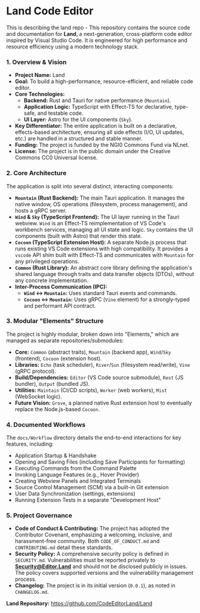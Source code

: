 # Land Code Editor

This is describing the land repo - This repository contains the source code and documentation for **Land**, a next-generation, cross-platform code editor inspired by Visual Studio Code. It is engineered for high performance and resource efficiency using a modern technology stack.

### 1. Overview & Vision

*   **Project Name:** Land
*   **Goal:** To build a high-performance, resource-efficient, and reliable code editor.
*   **Core Technologies:**
    *   **Backend:** Rust and Tauri for native performance (`Mountain`).
    *   **Application Logic:** TypeScript with Effect-TS for declarative, type-safe, and testable code.
    *   **UI Layer:** Astro for the UI components (`Sky`).
*   **Key Differentiator:** The entire application is built on a declarative, effects-based architecture, ensuring all side effects (I/O, UI updates, etc.) are handled in a structured and stable manner.
*   **Funding:** The project is funded by the NGI0 Commons Fund via NLnet.
*   **License:** The project is in the public domain under the Creative Commons CC0 Universal license.

### 2. Core Architecture

The application is split into several distinct, interacting components:

*   **`Mountain` (Rust Backend):** The main Tauri application. It manages the native window, OS operations (filesystem, process management), and hosts a gRPC server.
*   **`Wind` & `Sky` (TypeScript Frontend):** The UI layer running in the Tauri webview. `Wind` is an Effect-TS reimplementation of VS Code's workbench services, managing all UI state and logic. `Sky` contains the UI components (built with Astro) that render this state.
*   **`Cocoon` (TypeScript Extension Host):** A separate Node.js process that runs existing VS Code extensions with high compatibility. It provides a `vscode` API shim built with Effect-TS and communicates with `Mountain` for any privileged operations.
*   **`Common` (Rust Library):** An abstract core library defining the application's shared language through traits and data transfer objects (DTOs), without any concrete implementation.
*   **Inter-Process Communication (IPC):**
    *   **`Wind` <-> `Mountain`:** Uses standard Tauri events and commands.
    *   **`Cocoon` <-> `Mountain`:** Uses gRPC (`Vine` element) for a strongly-typed and performant API contract.

### 3. Modular "Elements" Structure

The project is highly modular, broken down into "Elements," which are managed as separate repositories/submodules:

*   **Core:** `Common` (abstract traits), `Mountain` (backend app), `Wind`/`Sky` (frontend), `Cocoon` (extension host).
*   **Libraries:** `Echo` (task scheduler), `River`/`Sun` (filesystem read/write), `Vine` (gRPC protocol).
*   **Build/Dependencies:** `Editor` (VS Code source submodule), `Rest` (JS bundler), `Output` (bundled JS).
*   **Utilities:** `Maintain` (CI/CD scripts), `Worker` (web workers), `Mist` (WebSocket logic).
*   **Future Vision:** `Grove`, a planned native Rust extension host to eventually replace the Node.js-based `Cocoon`.

### 4. Documented Workflows

The `docs/Workflow` directory details the end-to-end interactions for key features, including:
*   Application Startup & Handshake
*   Opening and Saving Files (including Save Participants for formatting)
*   Executing Commands from the Command Palette
*   Invoking Language Features (e.g., Hover Provider)
*   Creating Webview Panels and Integrated Terminals
*   Source Control Management (SCM) via a built-in Git extension
*   User Data Synchronization (settings, extensions)
*   Running Extension Tests in a separate "Development Host"

### 5. Project Governance

*   **Code of Conduct & Contributing:** The project has adopted the Contributor Covenant, emphasizing a welcoming, inclusive, and harassment-free community. Both `CODE_OF_CONDUCT.md` and `CONTRIBUTING.md` detail these standards.
*   **Security Policy:** A comprehensive security policy is defined in `SECURITY.md`. Vulnerabilities must be reported privately to **Security@Editor.Land** and should not be disclosed publicly in issues. The policy covers supported versions and the vulnerability management process.
*   **Changelog:** The project is in its initial version (`0.0.1`), as noted in `CHANGELOG.md`.

**Land Repository:** https://github.com/CodeEditorLand/Land